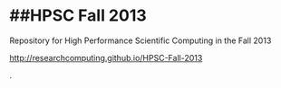 ##HPSC Fall 2013
=========

Repository for High Performance Scientific Computing in the Fall 2013

http://researchcomputing.github.io/HPSC-Fall-2013



.
